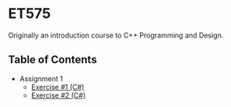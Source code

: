 # ET575
Originally an introduction course to C++ Programming and Design.

## Table of Contents
- Assignment 1
  - [Exercise #1 (C#)](https://github.com/tonychuaco/ET575/tree/Assignment1-1)
  - [Exercise #2 (C#)](https://github.com/tonychuaco/ET575/tree/Assignment1-2)
